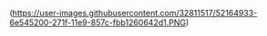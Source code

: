 (https://user-images.githubusercontent.com/32811517/52164933-6e545200-271f-11e9-857c-fbb1260642d1.PNG)
